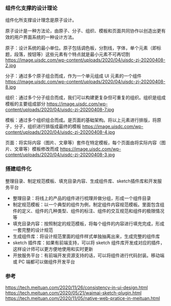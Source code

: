### 组件化支撑的设计理论
组件化所支撑设计理念是原子设计。

原子设计是一种方法论，由原子、分子、组织、模板和页面共同协作以创造出更有效的用户界面系统的一种设计方法。

原子：设计系统的最小单位。原子包括调色板，分割线，字体，单个元素（即标题，段落，按钮等）这些元素有个特点就是最小元素不可再切割
https://image.uisdc.com/wp-content/uploads/2020/04/uisdc-zj-20200408-2.jpg

分子：通过多个原子组合而成，作为一个单元组成 UI 元素的一个组件
https://image.uisdc.com/wp-content/uploads/2020/04/uisdc-zj-20200408-8.jpg

组织：通过多个分子组合而成，我们可以构建更复杂但可重复的组织。组织是组成模板的主要组成部分
https://image.uisdc.com/wp-content/uploads/2020/04/uisdc-zj-20200408-7.jpg

模板：通过多个组织组合而成。是页面的基础架构。将以上元素进行排版，将原子，分子，组织进行排版成最终的模板
https://image.uisdc.com/wp-content/uploads/2020/04/uisdc-zj-20200408-4.jpg

页面：将实际内容（图片、文章等）套件在特定模板，每个页面由将实际内容（图片、文章等）模板修改而成
https://image.uisdc.com/wp-content/uploads/2020/04/uisdc-zj-20200408-3.jpg

### 搭建组件化
整理目录、制定规范模板、填充目录内容、生成组件库、sketch插件库和开发服务平台
- 整理目录：将线上的产品的组件进行梳理并做分组，形成一个组件目录
- 制定规范模板：以一个典型的组件为例，制定组件内容规范模板。里面包含组件的定义、组件的几种类型、组件的标注、组件的交互规范和组件的极限情况等
- 填充目录内容：按照制定的规范模板，将每个组件的内容进行填充完成，形成一套完整的设计规范
- 生成组件库：将设计规范里面的组件样式单独抽离出来，生成完整的组件库
- sketch 插件库：如果有前端支持，可以将 sketch 组件库开发成对应的插件，这样设计师可以更方便地使用和实时更新
- 开放服务平台：有前端开发资源支持的话，可以将组件进行代码封装。移动端或 PC 端都可以做组件开发平台

### 参考
https://tech.meituan.com/2020/11/26/consistency-in-ui-design.html
https://tech.meituan.com/2020/05/21/waimai-sketch-plugin.html
https://tech.meituan.com/2020/11/05/native-web-pratice-in-meituan.html